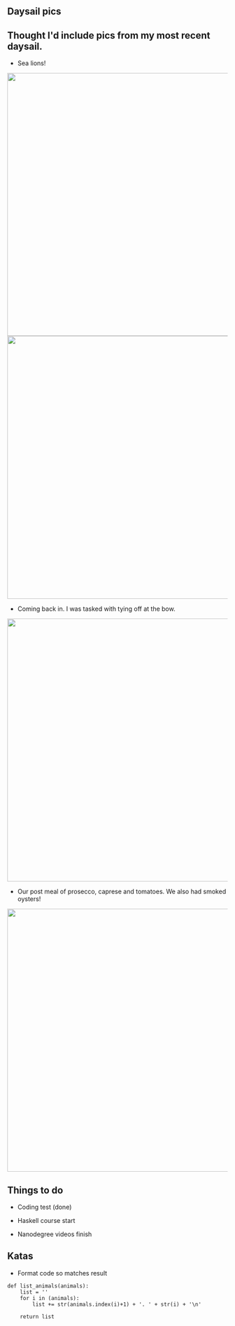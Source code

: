 ## Daysail pics

## Thought I'd include pics from my most recent daysail.

- Sea lions!

<img src="/wsa_small/wsa_001.png" width="600">

<img src="/wsa_small/wsa_002.png" width="600">

- Coming back in. I was tasked with tying off at the bow.

<img src="/wsa_small/wsa_003.png" width="600">

- Our post meal of prosecco, caprese and tomatoes. We also had smoked oysters!

<img src="/wsa_small/wsa_004.png" width="600">


## Things to do

- Coding test (done)

- Haskell course start 

- Nanodegree videos finish

## Katas

- Format code so matches result

```
def list_animals(animals):
    list = ''
    for i in (animals):
        list += str(animals.index(i)+1) + '. ' + str(i) + '\n'
    
    return list
```
